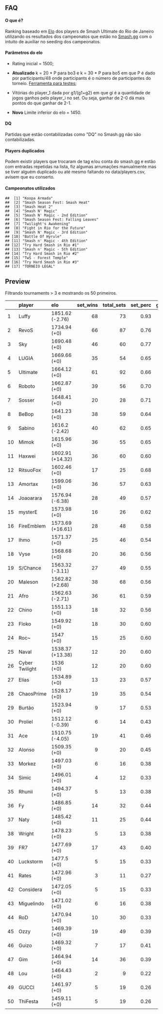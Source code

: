 FAQ
---

#### O que é?

Ranking baseado em
[Elo](https://en.wikipedia.org/wiki/Elo_rating_system) dos players de
Smash Ultimate do Rio de Janeiro utilizando os resultados dos
campeonatos que estão no [Smash.gg](https://smash.gg/) com o intuito de
auxiliar no seeding dos campeonatos.

#### Parâmetros do elo

-   Rating inicial = 1500;

-   **Atualizado** k = 20 \* P para bo3 e k = 30 \* P para bo5 em que P
    é dado por participants/48 onde participants é o número de
    participantes do torneio.
    <a href="https://luizfgnm.shinyapps.io/shinyelo/">Ferramenta para
    testes</a>;

-   Vitórias do player\_1 dada por g1/(g1+g2) em que gi é a quantidade
    de jogos ganhos pelo player\_i no set. Ou seja, ganhar de 2-0 dá
    mais pontos do que ganhar de 2-1.

-   **Novo** Limite inferior do elo = 1450.

#### DQ

Partidas que estão contabilizadas como "DQ" no Smash.gg não são
contabilizadas.

#### Players duplicados

Podem existir players que trocaram de tag e/ou conta do smash.gg e estão
com entradas repetidas na lista, fiz algumas arrumações manualmente mas
se tiver alguém duplicado ou até mesmo faltando no data/players.csv,
avisem que eu conserto.

#### Campeonatos utilizados

    ##  [1] "Koopa Armada"                     
    ##  [2] "Smash Season Fest: Smash Heat"    
    ##  [3] "Smash Heat 2"                     
    ##  [4] "Smash N' Magic"                   
    ##  [5] "Smash N' Magic - 2nd Edition"     
    ##  [6] "Smash Season Fest: Falling Leaves"
    ##  [7] "Twilight's Awakening"             
    ##  [8] "Fight in Rio for the Future"      
    ##  [9] "Smash N' Magic - 3rd Edition"     
    ## [10] "Battle Of Hyrule"                 
    ## [11] "Smash n' Magic - 4th Edition"     
    ## [12] "Try Hard Smash in Rio #1"         
    ## [13] "Smash n' Magic - 5th Edition"     
    ## [14] "Try Hard Smash in Rio #2"         
    ## [15] "TwS - Forest Temple"              
    ## [16] "Try Hard Smash in Rio #3"         
    ## [17] "TORNEIO LEGAL"

Preview
-------

Filtrando tournaments &gt; 3 e mostrando os 50 primeiros.

<table style="width:100%;">
<colgroup>
<col width="3%" />
<col width="13%" />
<col width="15%" />
<col width="8%" />
<col width="10%" />
<col width="8%" />
<col width="9%" />
<col width="11%" />
<col width="9%" />
<col width="11%" />
</colgroup>
<thead>
<tr class="header">
<th align="left"></th>
<th align="left">player</th>
<th align="left">elo</th>
<th align="right">set_wins</th>
<th align="right">total_sets</th>
<th align="right">set_perc</th>
<th align="right">game_wins</th>
<th align="right">total_games</th>
<th align="right">game_perc</th>
<th align="right">tournaments</th>
</tr>
</thead>
<tbody>
<tr class="odd">
<td align="left">1</td>
<td align="left">Luffy</td>
<td align="left">1851.62 (-2.76)</td>
<td align="right">68</td>
<td align="right">73</td>
<td align="right">0.93</td>
<td align="right">178</td>
<td align="right">217</td>
<td align="right">0.82</td>
<td align="right">12</td>
</tr>
<tr class="even">
<td align="left">2</td>
<td align="left">RevoS</td>
<td align="left">1734.94 (+0)</td>
<td align="right">66</td>
<td align="right">87</td>
<td align="right">0.76</td>
<td align="right">177</td>
<td align="right">262</td>
<td align="right">0.68</td>
<td align="right">13</td>
</tr>
<tr class="odd">
<td align="left">3</td>
<td align="left">Sky</td>
<td align="left">1690.48 (+0)</td>
<td align="right">46</td>
<td align="right">60</td>
<td align="right">0.77</td>
<td align="right">116</td>
<td align="right">172</td>
<td align="right">0.67</td>
<td align="right">10</td>
</tr>
<tr class="even">
<td align="left">4</td>
<td align="left">LUGIA</td>
<td align="left">1669.66 (+0)</td>
<td align="right">35</td>
<td align="right">54</td>
<td align="right">0.65</td>
<td align="right">93</td>
<td align="right">152</td>
<td align="right">0.61</td>
<td align="right">10</td>
</tr>
<tr class="odd">
<td align="left">5</td>
<td align="left">Ultimate</td>
<td align="left">1664.12 (+0)</td>
<td align="right">61</td>
<td align="right">92</td>
<td align="right">0.66</td>
<td align="right">160</td>
<td align="right">269</td>
<td align="right">0.59</td>
<td align="right">16</td>
</tr>
<tr class="even">
<td align="left">6</td>
<td align="left">Roboto</td>
<td align="left">1662.87 (+0)</td>
<td align="right">39</td>
<td align="right">56</td>
<td align="right">0.70</td>
<td align="right">102</td>
<td align="right">155</td>
<td align="right">0.66</td>
<td align="right">9</td>
</tr>
<tr class="odd">
<td align="left">7</td>
<td align="left">Sosser</td>
<td align="left">1648.41 (+0)</td>
<td align="right">20</td>
<td align="right">28</td>
<td align="right">0.71</td>
<td align="right">52</td>
<td align="right">79</td>
<td align="right">0.66</td>
<td align="right">4</td>
</tr>
<tr class="even">
<td align="left">8</td>
<td align="left">BeBop</td>
<td align="left">1641.23 (+0)</td>
<td align="right">38</td>
<td align="right">59</td>
<td align="right">0.64</td>
<td align="right">93</td>
<td align="right">154</td>
<td align="right">0.60</td>
<td align="right">11</td>
</tr>
<tr class="odd">
<td align="left">9</td>
<td align="left">Sabino</td>
<td align="left">1616.2 (-2.42)</td>
<td align="right">40</td>
<td align="right">62</td>
<td align="right">0.65</td>
<td align="right">95</td>
<td align="right">166</td>
<td align="right">0.57</td>
<td align="right">11</td>
</tr>
<tr class="even">
<td align="left">10</td>
<td align="left">Mimok</td>
<td align="left">1615.96 (+0)</td>
<td align="right">36</td>
<td align="right">55</td>
<td align="right">0.65</td>
<td align="right">87</td>
<td align="right">151</td>
<td align="right">0.58</td>
<td align="right">10</td>
</tr>
<tr class="odd">
<td align="left">11</td>
<td align="left">Haxwei</td>
<td align="left">1602.91 (+14.32)</td>
<td align="right">36</td>
<td align="right">60</td>
<td align="right">0.60</td>
<td align="right">90</td>
<td align="right">151</td>
<td align="right">0.60</td>
<td align="right">12</td>
</tr>
<tr class="even">
<td align="left">12</td>
<td align="left">RitsuoFox</td>
<td align="left">1602.46 (+0)</td>
<td align="right">17</td>
<td align="right">25</td>
<td align="right">0.68</td>
<td align="right">40</td>
<td align="right">64</td>
<td align="right">0.62</td>
<td align="right">4</td>
</tr>
<tr class="odd">
<td align="left">13</td>
<td align="left">Amortax</td>
<td align="left">1599.06 (+0)</td>
<td align="right">36</td>
<td align="right">57</td>
<td align="right">0.63</td>
<td align="right">85</td>
<td align="right">147</td>
<td align="right">0.58</td>
<td align="right">11</td>
</tr>
<tr class="even">
<td align="left">14</td>
<td align="left">Joaoarara</td>
<td align="left">1576.94 (-6.38)</td>
<td align="right">28</td>
<td align="right">49</td>
<td align="right">0.57</td>
<td align="right">63</td>
<td align="right">116</td>
<td align="right">0.54</td>
<td align="right">11</td>
</tr>
<tr class="odd">
<td align="left">15</td>
<td align="left">mysterE</td>
<td align="left">1573.98 (+0)</td>
<td align="right">16</td>
<td align="right">26</td>
<td align="right">0.62</td>
<td align="right">41</td>
<td align="right">72</td>
<td align="right">0.57</td>
<td align="right">5</td>
</tr>
<tr class="even">
<td align="left">16</td>
<td align="left">FireEmblem</td>
<td align="left">1573.69 (+16.61)</td>
<td align="right">28</td>
<td align="right">48</td>
<td align="right">0.58</td>
<td align="right">70</td>
<td align="right">125</td>
<td align="right">0.56</td>
<td align="right">10</td>
</tr>
<tr class="odd">
<td align="left">17</td>
<td align="left">Ihmo</td>
<td align="left">1571.37 (+0)</td>
<td align="right">25</td>
<td align="right">46</td>
<td align="right">0.54</td>
<td align="right">62</td>
<td align="right">116</td>
<td align="right">0.53</td>
<td align="right">11</td>
</tr>
<tr class="even">
<td align="left">18</td>
<td align="left">Vyse</td>
<td align="left">1568.68 (+0)</td>
<td align="right">20</td>
<td align="right">36</td>
<td align="right">0.56</td>
<td align="right">48</td>
<td align="right">85</td>
<td align="right">0.56</td>
<td align="right">8</td>
</tr>
<tr class="odd">
<td align="left">19</td>
<td align="left">S/Chance</td>
<td align="left">1563.32 (-3.11)</td>
<td align="right">27</td>
<td align="right">49</td>
<td align="right">0.55</td>
<td align="right">68</td>
<td align="right">119</td>
<td align="right">0.57</td>
<td align="right">11</td>
</tr>
<tr class="even">
<td align="left">20</td>
<td align="left">Maleson</td>
<td align="left">1562.82 (+2.68)</td>
<td align="right">38</td>
<td align="right">68</td>
<td align="right">0.56</td>
<td align="right">90</td>
<td align="right">164</td>
<td align="right">0.55</td>
<td align="right">15</td>
</tr>
<tr class="odd">
<td align="left">21</td>
<td align="left">Afro</td>
<td align="left">1562.63 (-2.71)</td>
<td align="right">36</td>
<td align="right">61</td>
<td align="right">0.59</td>
<td align="right">86</td>
<td align="right">155</td>
<td align="right">0.55</td>
<td align="right">13</td>
</tr>
<tr class="even">
<td align="left">22</td>
<td align="left">Chino</td>
<td align="left">1551.13 (+0)</td>
<td align="right">18</td>
<td align="right">32</td>
<td align="right">0.56</td>
<td align="right">42</td>
<td align="right">78</td>
<td align="right">0.54</td>
<td align="right">7</td>
</tr>
<tr class="odd">
<td align="left">23</td>
<td align="left">Floko</td>
<td align="left">1549.92 (+0)</td>
<td align="right">18</td>
<td align="right">30</td>
<td align="right">0.60</td>
<td align="right">39</td>
<td align="right">72</td>
<td align="right">0.54</td>
<td align="right">7</td>
</tr>
<tr class="even">
<td align="left">24</td>
<td align="left">Roc~</td>
<td align="left">1547 (+0)</td>
<td align="right">15</td>
<td align="right">25</td>
<td align="right">0.60</td>
<td align="right">36</td>
<td align="right">65</td>
<td align="right">0.55</td>
<td align="right">5</td>
</tr>
<tr class="odd">
<td align="left">25</td>
<td align="left">Naval</td>
<td align="left">1538.37 (+13.38)</td>
<td align="right">12</td>
<td align="right">20</td>
<td align="right">0.60</td>
<td align="right">31</td>
<td align="right">53</td>
<td align="right">0.58</td>
<td align="right">4</td>
</tr>
<tr class="even">
<td align="left">26</td>
<td align="left">Cyber Twilight</td>
<td align="left">1536 (+0)</td>
<td align="right">12</td>
<td align="right">20</td>
<td align="right">0.60</td>
<td align="right">27</td>
<td align="right">50</td>
<td align="right">0.54</td>
<td align="right">4</td>
</tr>
<tr class="odd">
<td align="left">27</td>
<td align="left">Elias</td>
<td align="left">1534.89 (+0)</td>
<td align="right">13</td>
<td align="right">23</td>
<td align="right">0.57</td>
<td align="right">28</td>
<td align="right">54</td>
<td align="right">0.52</td>
<td align="right">5</td>
</tr>
<tr class="even">
<td align="left">28</td>
<td align="left">ChaosPrime</td>
<td align="left">1528.17 (+0)</td>
<td align="right">19</td>
<td align="right">35</td>
<td align="right">0.54</td>
<td align="right">42</td>
<td align="right">80</td>
<td align="right">0.52</td>
<td align="right">8</td>
</tr>
<tr class="odd">
<td align="left">29</td>
<td align="left">Burtão</td>
<td align="left">1523.94 (+0)</td>
<td align="right">9</td>
<td align="right">17</td>
<td align="right">0.53</td>
<td align="right">20</td>
<td align="right">38</td>
<td align="right">0.53</td>
<td align="right">4</td>
</tr>
<tr class="even">
<td align="left">30</td>
<td align="left">Proliel</td>
<td align="left">1512.12 (-0.39)</td>
<td align="right">6</td>
<td align="right">14</td>
<td align="right">0.43</td>
<td align="right">17</td>
<td align="right">37</td>
<td align="right">0.46</td>
<td align="right">4</td>
</tr>
<tr class="odd">
<td align="left">31</td>
<td align="left">Ace</td>
<td align="left">1510.75 (-4.05)</td>
<td align="right">19</td>
<td align="right">41</td>
<td align="right">0.46</td>
<td align="right">45</td>
<td align="right">93</td>
<td align="right">0.48</td>
<td align="right">11</td>
</tr>
<tr class="even">
<td align="left">32</td>
<td align="left">Alonso</td>
<td align="left">1509.35 (+0)</td>
<td align="right">9</td>
<td align="right">20</td>
<td align="right">0.45</td>
<td align="right">21</td>
<td align="right">43</td>
<td align="right">0.49</td>
<td align="right">6</td>
</tr>
<tr class="odd">
<td align="left">33</td>
<td align="left">Morkez</td>
<td align="left">1497.03 (+0)</td>
<td align="right">6</td>
<td align="right">16</td>
<td align="right">0.38</td>
<td align="right">16</td>
<td align="right">37</td>
<td align="right">0.43</td>
<td align="right">5</td>
</tr>
<tr class="even">
<td align="left">34</td>
<td align="left">Simic</td>
<td align="left">1496.01 (+0)</td>
<td align="right">4</td>
<td align="right">12</td>
<td align="right">0.33</td>
<td align="right">10</td>
<td align="right">26</td>
<td align="right">0.38</td>
<td align="right">4</td>
</tr>
<tr class="odd">
<td align="left">35</td>
<td align="left">Rhunii</td>
<td align="left">1494.37 (+0)</td>
<td align="right">5</td>
<td align="right">13</td>
<td align="right">0.38</td>
<td align="right">13</td>
<td align="right">29</td>
<td align="right">0.45</td>
<td align="right">4</td>
</tr>
<tr class="even">
<td align="left">36</td>
<td align="left">Fy</td>
<td align="left">1486.85 (+0)</td>
<td align="right">14</td>
<td align="right">32</td>
<td align="right">0.44</td>
<td align="right">32</td>
<td align="right">72</td>
<td align="right">0.44</td>
<td align="right">9</td>
</tr>
<tr class="odd">
<td align="left">37</td>
<td align="left">Naty</td>
<td align="left">1485.42 (+0)</td>
<td align="right">11</td>
<td align="right">25</td>
<td align="right">0.44</td>
<td align="right">24</td>
<td align="right">54</td>
<td align="right">0.44</td>
<td align="right">7</td>
</tr>
<tr class="even">
<td align="left">38</td>
<td align="left">Wright</td>
<td align="left">1478.23 (+0)</td>
<td align="right">5</td>
<td align="right">13</td>
<td align="right">0.38</td>
<td align="right">11</td>
<td align="right">28</td>
<td align="right">0.39</td>
<td align="right">4</td>
</tr>
<tr class="odd">
<td align="left">39</td>
<td align="left">FR7</td>
<td align="left">1477.69 (+0)</td>
<td align="right">17</td>
<td align="right">43</td>
<td align="right">0.40</td>
<td align="right">39</td>
<td align="right">96</td>
<td align="right">0.41</td>
<td align="right">13</td>
</tr>
<tr class="even">
<td align="left">40</td>
<td align="left">Luckstorm</td>
<td align="left">1477.5 (+0)</td>
<td align="right">5</td>
<td align="right">15</td>
<td align="right">0.33</td>
<td align="right">11</td>
<td align="right">31</td>
<td align="right">0.35</td>
<td align="right">5</td>
</tr>
<tr class="odd">
<td align="left">41</td>
<td align="left">Rates</td>
<td align="left">1472.96 (+0)</td>
<td align="right">3</td>
<td align="right">11</td>
<td align="right">0.27</td>
<td align="right">8</td>
<td align="right">25</td>
<td align="right">0.32</td>
<td align="right">4</td>
</tr>
<tr class="even">
<td align="left">42</td>
<td align="left">Considera</td>
<td align="left">1472.05 (+0)</td>
<td align="right">5</td>
<td align="right">15</td>
<td align="right">0.33</td>
<td align="right">13</td>
<td align="right">33</td>
<td align="right">0.39</td>
<td align="right">5</td>
</tr>
<tr class="odd">
<td align="left">43</td>
<td align="left">Miguelindo</td>
<td align="left">1471.02 (+0)</td>
<td align="right">6</td>
<td align="right">16</td>
<td align="right">0.38</td>
<td align="right">13</td>
<td align="right">33</td>
<td align="right">0.39</td>
<td align="right">5</td>
</tr>
<tr class="even">
<td align="left">44</td>
<td align="left">RoD</td>
<td align="left">1470.94 (+0)</td>
<td align="right">10</td>
<td align="right">30</td>
<td align="right">0.33</td>
<td align="right">26</td>
<td align="right">66</td>
<td align="right">0.39</td>
<td align="right">10</td>
</tr>
<tr class="odd">
<td align="left">45</td>
<td align="left">Ozzy</td>
<td align="left">1469.39 (+0)</td>
<td align="right">19</td>
<td align="right">49</td>
<td align="right">0.39</td>
<td align="right">46</td>
<td align="right">111</td>
<td align="right">0.41</td>
<td align="right">15</td>
</tr>
<tr class="even">
<td align="left">46</td>
<td align="left">Guizo</td>
<td align="left">1469.32 (+0)</td>
<td align="right">7</td>
<td align="right">17</td>
<td align="right">0.41</td>
<td align="right">15</td>
<td align="right">37</td>
<td align="right">0.41</td>
<td align="right">5</td>
</tr>
<tr class="odd">
<td align="left">47</td>
<td align="left">Gim</td>
<td align="left">1464.94 (+0)</td>
<td align="right">14</td>
<td align="right">36</td>
<td align="right">0.39</td>
<td align="right">34</td>
<td align="right">82</td>
<td align="right">0.41</td>
<td align="right">11</td>
</tr>
<tr class="even">
<td align="left">48</td>
<td align="left">Lou</td>
<td align="left">1464.43 (+0)</td>
<td align="right">2</td>
<td align="right">9</td>
<td align="right">0.22</td>
<td align="right">5</td>
<td align="right">20</td>
<td align="right">0.25</td>
<td align="right">4</td>
</tr>
<tr class="odd">
<td align="left">49</td>
<td align="left">GUCCI</td>
<td align="left">1461.97 (+0)</td>
<td align="right">5</td>
<td align="right">19</td>
<td align="right">0.26</td>
<td align="right">15</td>
<td align="right">44</td>
<td align="right">0.34</td>
<td align="right">7</td>
</tr>
<tr class="even">
<td align="left">50</td>
<td align="left">ThiFesta</td>
<td align="left">1459.11 (+0)</td>
<td align="right">5</td>
<td align="right">19</td>
<td align="right">0.26</td>
<td align="right">13</td>
<td align="right">42</td>
<td align="right">0.31</td>
<td align="right">7</td>
</tr>
</tbody>
</table>
